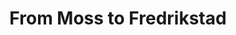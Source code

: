 ---
layout:     post
title:      From Moss to Fredrikstad
categories: [A Ride on The Pilgrims' Route]
---